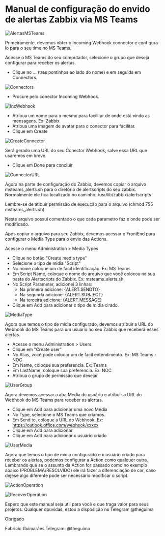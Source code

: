 # Manual de configuração do envido de alertas Zabbix via MS Teams

![AlertasMSTeams](https://github.com/theguimaraes/zabbix/blob/master/MSTeams-AlertScript/img/AlertasMSTeams.jpg)


Primeiramente, devemos obter o Incoming Webhook connector e configura-lo para o seu time no MS Teams.

Acesse o MS Teams do seu computador, selecione o grupo que deseja configurar para receber os alertas.

- Clique no ... (tres pontinhos ao lado do nome) e em seguida em Connectors.

![Connectors](https://github.com/theguimaraes/zabbix/blob/master/MSTeams-AlertScript/img/Connectors.jpg)


- Procure pelo conector Incoming Webhook.

![IncWebhook](https://github.com/theguimaraes/zabbix/blob/master/MSTeams-AlertScript/img/IncomingWebhook.jpg)


- Atribua um nome para o mesmo para facilitar de onde está vindo as mensagens. Ex: Zabbix
- Atribua uma imagem de avatar para o conector para facilitar.
- Clique em Create

![CreateConnector](https://github.com/theguimaraes/zabbix/blob/master/MSTeams-AlertScript/img/CreateConnector.jpg)


Será gerado uma URL do seu Conector Webhook, salve essa URL que usaremos em breve.
- Clique em Done para concluir

![ConnectorURL](https://github.com/theguimaraes/zabbix/blob/master/MSTeams-AlertScript/img/ConnectorURL.jpg)


Agora na parte de configuração do Zabbix, devemos copiar o arquivo msteams_alerts.sh para o diretório de alertscripts do seu zabbix.
Normalmente ele fica localizado no caminho: /usr/lib/zabbix/alertscripts

Lembre-se de atibuir permissão de execução para o arquivo (chmod 755 msteams_alerts.sh)

Neste arquivo possui comentado o que cada parametro faz e onde pode ser modificado.

Após copiar o arquivo para seu Zabbix, devemos acessar o FrontEnd para configurar o Media Type para o envio das Actions.

Acesse o menu Administration > Media Types
- Clique no botão "Create media type"
- Selecione o tipo de midia "Script"
- No nome coloque um de facil identificação. Ex: MS Teams
- Em Script Name, coloque o nome do arquivo que você colocou na sua pasta do Alertscripts do Zabbix. Ex: msteams_alerts.sh
- No Script Parameter, adicionei 3 linhas:
    - Na primeira adicione: {ALERT.SENDTO}
    - Na segunda adicione: {ALERT.SUBJECT}
    - Na terceira adicione: {ALERT.MESSAGE}
- Clique em Add para adicionar o tipo de mídia cirado.

![MediaType](https://github.com/theguimaraes/zabbix/blob/master/MSTeams-AlertScript/img/MediaType.jpg)


Agora que temos o tipo de mídia configurado, devemos atribuir a URL do Webhook do MS Teams para um usuário no seu Zabbix que receberá esses alertas.

- Acesse o menu Administration > Users
- Clique em "Create user"
- No Alias, você pode colocar um de facil entendimento. Ex: MS Teams - NOC
- Em Name, coloque sua preferencia. Ex: Teams
- Em LastName, coloque sua preferencia. Ex: NOC
- Atribua o grupo de permissão que desejar

![UserGroup](https://github.com/theguimaraes/zabbix/blob/master/MSTeams-AlertScript/img/UserGroup.jpg)


Agora devemos acessar a aba Media do usuário e atribuir a URL do Webhook do MS Teams para receber os alertas.
- Clique em Add para adicionar uma novo Media
- No Type, selecione o MS Teams que criamos.
- Em Send to, coloque a URL do Webhook. Ex: https://outlook.office.com/webhook/xxxxx
- Clique em Add para adicionar
- Clique em Add para adicionar o usuário criado

![UserMedia](https://github.com/theguimaraes/zabbix/blob/master/MSTeams-AlertScript/img/UserMedia.jpg)


Agora que temos o tipo de midia configurado e o usuário criado para receber os alertas, podemos configurar a Action como qualquer outra.
Lembrando que se o assunto da Action for passado como no exemplo abaixo (PROBLEMA/RESOLVIDO) ele irá fazer a diferenciação de cor, caso dejese algo diferente pode ser necessário modificar o script.

![ActionOperation](https://github.com/theguimaraes/zabbix/blob/master/MSTeams-AlertScript/img/ActionOperation.jpg)

![RecoverOperation](https://github.com/theguimaraes/zabbix/blob/master/MSTeams-AlertScript/img/RecoverOperation.jpg)


Espero que este manual seja util para você e que traga valor para seus projetos. Qualquer dpuvidas, estou a disposição no Telegram @theguima

Obrigado

Fabricio Guimarães
Telegram: @theguima
